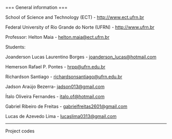 === General information ===

School of Science and Technology (ECT) - http://www.ect.ufrn.br

Federal University of Rio Grande do Norte (UFRN) - http://www.ufrn.br

Professor: Helton Maia - helton.maia@ect.ufrn.br

Students:

Joanderson Lucas Laurentino Borges - joanderson_lucas@hotmail.com

Hemerson Rafael P. Pontes - hrpp@ufrn.edu.br

Richardson Santiago - richardsonsantiago@ufrn.edu.br

Jadson Araújo Bezerra- jadson013@gmail.com

Ítalo Oliveira Fernandes - italo.of@hotmail.com

Gabriel Ribeiro de Freitas - gabrielfreitas2601@gmail.com

Lucas de Azevedo Lima - lucaslima0313@gmail.com

------------------------------------------------------

Project codes
